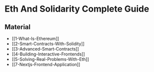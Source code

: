 # Eth And Solidarity Complete Guide

## Material

- [[1-What-Is-Ethereum]]
- [[2-Smart-Contracts-With-Solidity]]
- [[3-Advanced-Smart-Contracts]]
- [[4-Building-Interactive-Frontends]]
- [[5-Solving-Real-Problems-With-Eth]]
- [[7-Nextjs-Frontend-Application]]

